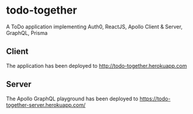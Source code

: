 # todo-together
A ToDo application implementing Auth0, ReactJS, Apollo Client &amp; Server, GraphQL, Prisma

## Client
The application has been deployed to http://todo-together.herokuapp.com

## Server
The Apollo GraphQL playground has been deployed to https://todo-together-server.herokuapp.com/
